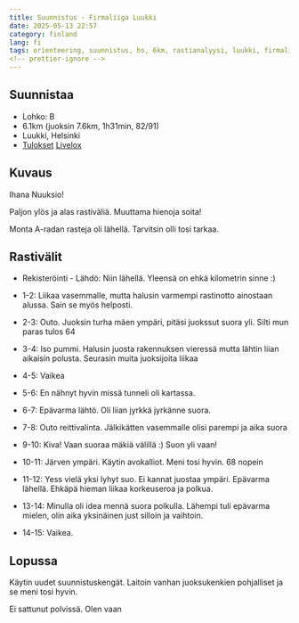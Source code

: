 ```yaml
---
title: Suunnistus - Firmaliiga Luukki
date: 2025-05-13 22:57
category: finland
lang: fi
tags: orienteering, suunnistus, hs, 6km, rastianalyysi, luukki, firmaliiga, b-lohko
<!-- prettier-ignore -->
---
```


## Suunnistaa

- Lohko: B
- 6.1km (juoksin 7.6km, 1h31min, 82/91)
- Luukki, Helsinki
- [Tulokset](https://navisport.com/events/892581f7-7412-49f9-b25f-b50d62945834/results/1f234fe6-2ae9-44a7-9295-78fbadd7167b)
  [Livelox](https://www.livelox.com/Viewer/Firmaliiga-Luukki/B?classId=958640&tab=player&leg=16&selectedParticipantId=3574424)

## Kuvaus

Ihana Nuuksio!

Paljon ylös ja alas rastiväliä. Muuttama hienoja soita!

Monta A-radan rasteja oli lähellä. Tarvitsin olli tosi tarkaa.

## Rastivälit

- Rekisteröinti - Lähdö: Niin lähellä. Yleensä on ehkä kilometrin sinne :)

- 1-2: Liikaa vasemmalle, mutta halusin varmempi rastinotto ainostaan alussa.
       Sain se myös helposti.
- 2-3: Outo. Juoksin turha mäen ympäri, pitäsi juokssut suora yli. Silti mun paras tulos 64
- 3-4: Iso pummi. Halusin juosta rakennuksen vieressä mutta lähtin liian aikaisin
       polusta. Seurasin muita juoksijoita liikaa
- 4-5: Vaikea
- 5-6: En nähnyt hyvin missä tunneli oli kartassa.
- 6-7: Epävarma lähtö. Oli liian jyrkkä jyrkänne suora.
- 7-8: Outo reittivalinta. Jälkikätten vasemmalle olisi parempi ja aika suora
- 9-10: Kiva! Vaan suoraa mäkiä välillä :) Suon yli vaan!
- 10-11: Järven ympäri. Käytin avokalliot. Meni tosi hyvin. 68 nopein
- 11-12: Yess vielä yksi lyhyt suo. Ei kannat juostaa ympäri. Epävarma lähellä.
         Ehkäpä hieman liikaa korkeuseroa ja polkua.
- 13-14: Minulla oli idea mennä suora polkulla. Lähempi tuli epävarma mielen,
         olin aika yksinäinen just silloin ja vaihtoin.
- 14-15: Vaikea.

## Lopussa

Käytin uudet suunnistuskengät. Laitoin vanhan juoksukenkien pohjalliset ja se meni tosi hyvin.

Ei sattunut polvissä. Olen vaan 

